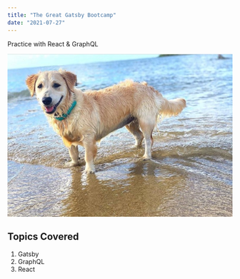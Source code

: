 ```yaml
---
title: "The Great Gatsby Bootcamp"
date: "2021-07-27"
---
```


Practice with React & GraphQL

<!-- Add Image -->
![Corgi](./corgi.jpg)

## Topics Covered

1. Gatsby
2. GraphQL
3. React